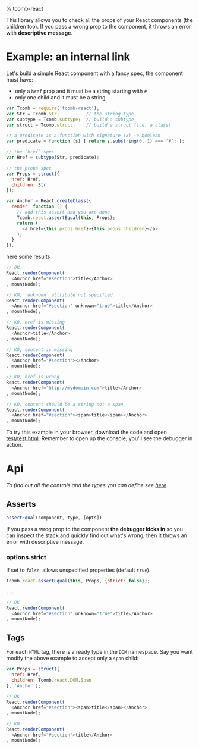 % tcomb-react

This library allows you to check all the props of your React components (the children too). If you pass a wrong
prop to the component, it throws an error with **descriptive message**.

# Example: an internal link

Let's build a simple React component with a fancy spec, the component must have:

- only a `href` prop and it must be a string starting with `#`
- only one child and it must be a string

```js
var Tcomb = require('tcomb-react');
var Str = Tcomb.Str;          // the string type
var subtype = Tcomb.subtype;  // build a subtype
var struct = Tcomb.struct;    // build a struct (i.e. a class)

// a predicate is a function with signature (x) -> boolean
var predicate = function (s) { return s.substring(0, 1) === '#'; };

// the `href` spec
var Href = subtype(Str, predicate);

// the props spec
var Props = struct({
  href: Href,
  children: Str
});

var Anchor = React.createClass({
  render: function () {
    // add this assert and you are done
    Tcomb.react.assertEqual(this, Props);
    return (
      <a href={this.props.href}>{this.props.children}</a>
    );
  }
});
```

here some results

```js
// OK
React.renderComponent(
  <Anchor href="#section">title</Anchor>
, mountNode);

// KO, `unknown` attribute not specified
React.renderComponent(
  <Anchor href="#section" unknown="true">title</Anchor>
, mountNode);

// KO, href is missing
React.renderComponent(
  <Anchor>title</Anchor>
, mountNode);

// KO, content is missing
React.renderComponent(
  <Anchor href="#section"></Anchor>
, mountNode);

// KO, href is wrong
React.renderComponent(
  <Anchor href="http://mydomain.com">title</Anchor>
, mountNode);

// KO, content should be a string not a span
React.renderComponent(
  <Anchor href="#section"><span>title</span></Anchor>
, mountNode);
```

To try this example in your browser, download the code and open [test/test.html](test/test.html).
Remember to open up the console, you'll see the debugger in action.

# Api

*To find out all the controls and the types you can define see [here](https://github.com/gcanti/tcomb).*

## Asserts

```js
assertEqual(component, type, [opts])
```

If you pass a wrog prop to the component **the debugger kicks in** so you can inspect the stack and quickly find out what's wrong, then it throws an error with descriptive message.

### options.strict

If set to `false`, allows unspecified properties (default `true`).

```js
Tcomb.react.assertEqual(this, Props, {strict: false});

...

// OK
React.renderComponent(
  <Anchor href="#section" unknown="true">title</Anchor>
, mountNode);
```

## Tags

For each `HTML` tag, there is a ready type in the `DOM` namespace.
Say you want modify the above example to accept only a `span` child:

```js
var Props = struct({
  href: Href,
  children: Tcomb.react.DOM.Span
}, 'Anchor');

// OK
React.renderComponent(
  <Anchor href="#section"><span>title</span></Anchor>
, mountNode);

// KO
React.renderComponent(
  <Anchor href="#section">title</Anchor>
, mountNode);
```